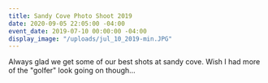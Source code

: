 ```yaml
---
title: Sandy Cove Photo Shoot 2019
date: 2020-09-05 22:05:00 -04:00
event_date: 2019-07-10 00:00:00 -04:00
display_image: "/uploads/jul_10_2019-min.JPG"
---
```


Always glad we get some of our best shots at sandy cove. Wish I had more of the "golfer" look going on though...